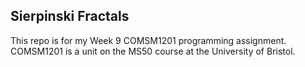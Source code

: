## Sierpinski Fractals

This repo is for my Week 9 COMSM1201 programming assignment. COMSM1201 is a unit on the MS50 course at the University of Bristol.

    
